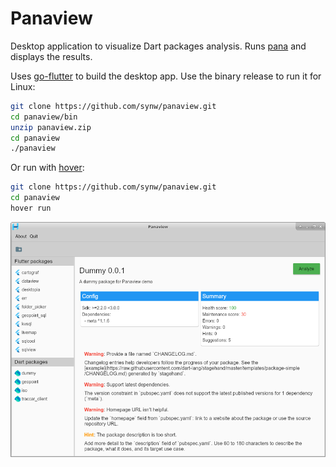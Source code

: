 # Panaview

Desktop application to visualize Dart packages analysis. Runs [pana](https://pub.dev/packages/pana) and displays the results.

Uses [go-flutter](https://github.com/go-flutter-desktop/go-flutter) to build the desktop app. Use the binary release to run it for Linux:

```bash
git clone https://github.com/synw/panaview.git
cd panaview/bin
unzip panaview.zip
cd panaview
./panaview
```

Or run with [hover](https://github.com/go-flutter-desktop/hover):

```bash
git clone https://github.com/synw/panaview.git
cd panaview
hover run
```

![Screenshot](img/screenshot.png)
